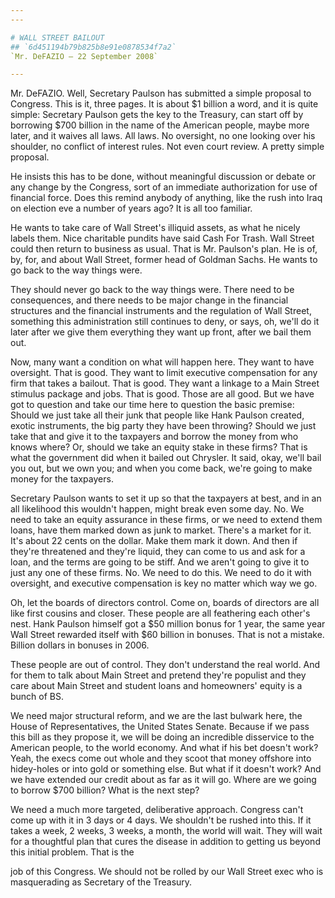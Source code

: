 ```yaml
---
---

# WALL STREET BAILOUT
## `6d451194b79b825b8e91e0878534f7a2`
`Mr. DeFAZIO — 22 September 2008`

---
```



Mr. DeFAZIO. Well, Secretary Paulson has submitted a simple proposal 
to Congress. This is it, three pages. It is about $1 billion a word, 
and it is quite simple: Secretary Paulson gets the key to the Treasury, 
can start off by borrowing $700 billion in the name of the American 
people, maybe more later, and it waives all laws. All laws. No 
oversight, no one looking over his shoulder, no conflict of interest 
rules. Not even court review. A pretty simple proposal.

He insists this has to be done, without meaningful discussion or 
debate or any change by the Congress, sort of an immediate 
authorization for use of financial force. Does this remind anybody of 
anything, like the rush into Iraq on election eve a number of years 
ago? It is all too familiar.

He wants to take care of Wall Street's illiquid assets, as what he 
nicely labels them. Nice charitable pundits have said Cash For Trash. 
Wall Street could then return to business as usual. That is Mr. 
Paulson's plan. He is of, by, for, and about Wall Street, former head 
of Goldman Sachs. He wants to go back to the way things were.

They should never go back to the way things were. There need to be 
consequences, and there needs to be major change in the financial 
structures and the financial instruments and the regulation of Wall 
Street, something this administration still continues to deny, or says, 
oh, we'll do it later after we give them everything they want up front, 
after we bail them out.

Now, many want a condition on what will happen here. They want to 
have oversight. That is good. They want to limit executive compensation 
for any firm that takes a bailout. That is good. They want a linkage to 
a Main Street stimulus package and jobs. That is good. Those are all 
good. But we have got to question and take our time here to question 
the basic premise: Should we just take all their junk that people like 
Hank Paulson created, exotic instruments, the big party they have been 
throwing? Should we just take that and give it to the taxpayers and 
borrow the money from who knows where? Or, should we take an equity 
stake in these firms? That is what the government did when it bailed 
out Chrysler. It said, okay, we'll bail you out, but we own you; and 
when you come back, we're going to make money for the taxpayers.

Secretary Paulson wants to set it up so that the taxpayers at best, 
and in an all likelihood this wouldn't happen, might break even some 
day. No. We need to take an equity assurance in these firms, or we need 
to extend them loans, have them marked down as junk to market. There's 
a market for it. It's about 22 cents on the dollar. Make them mark it 
down. And then if they're threatened and they're liquid, they can come 
to us and ask for a loan, and the terms are going to be stiff. And we 
aren't going to give it to just any one of these firms. No. We need to 
do this. We need to do it with oversight, and executive compensation is 
key no matter which way we go.

Oh, let the boards of directors control. Come on, boards of directors 
are all like first cousins and closer. These people are all feathering 
each other's nest. Hank Paulson himself got a $50 million bonus for 1 
year, the same year Wall Street rewarded itself with $60 billion in 
bonuses. That is not a mistake. Billion dollars in bonuses in 2006.

These people are out of control. They don't understand the real 
world. And for them to talk about Main Street and pretend they're 
populist and they care about Main Street and student loans and 
homeowners' equity is a bunch of BS.

We need major structural reform, and we are the last bulwark here, 
the House of Representatives, the United States Senate. Because if we 
pass this bill as they propose it, we will be doing an incredible 
disservice to the American people, to the world economy. And what if 
his bet doesn't work? Yeah, the execs come out whole and they scoot 
that money offshore into hidey-holes or into gold or something else. 
But what if it doesn't work? And we have extended our credit about as 
far as it will go. Where are we going to borrow $700 billion? What is 
the next step?

We need a much more targeted, deliberative approach. Congress can't 
come up with it in 3 days or 4 days. We shouldn't be rushed into this. 
If it takes a week, 2 weeks, 3 weeks, a month, the world will wait. 
They will wait for a thoughtful plan that cures the disease in addition 
to getting us beyond this initial problem. That is the


job of this Congress. We should not be rolled by our Wall Street exec 
who is masquerading as Secretary of the Treasury.
